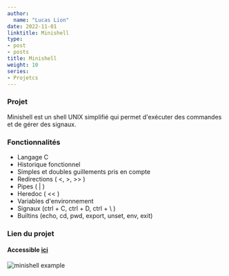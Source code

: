 ```yaml
---
author:
  name: "Lucas Lion"
date: 2022-11-01
linktitle: Minishell
type:
- post
- posts
title: Minishell
weight: 10
series:
- Projetcs
---
```

### Projet

Minishell est un shell UNIX simplifié qui permet d'exécuter des commandes et de gérer des signaux.

### Fonctionnalités

- Langage C
- Historique fonctionnel
- Simples et doubles guillements pris en compte
- Redirections ( <, >, >> )
- Pipes ( | )
- Heredoc ( << )
- Variables d'environnement
- Signaux (ctrl + C, ctrl + D, ctrl + \ )
- Builtins (echo, cd, pwd, export, unset, env, exit)

### Lien du projet

#### Accessible&nbsp;[ici](https://github.com/lucaslion/minishell)

![minishell example](/minishell.png "minishell example")
